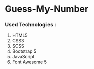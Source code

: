 # Guess-My-Number

### Used Technologies :

1. HTML5
2. CSS3
3. SCSS
4. Bootstrap 5
5. JavaScript
6. Font Awesome 5 
